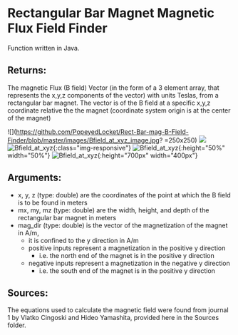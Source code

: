 # Rectangular Bar Magnet Magnetic Flux Field Finder

Function written in Java.

## Returns:
The magnetic Flux (B field) Vector (in the form of a 3 element array, that represents the x,y,z components of the vector) with units Teslas, from a rectangular bar magnet. The vector is of the B field at a specific x,y,z coordinate relative the the magnet (coordinate system origin is at the center of the magnet)


![](https://github.com/PopeyedLocket/Rect-Bar-mag-B-Field-Finder/blob/master/images/Bfield_at_xyz_image.jpg? =250x250)
![](https://github.com/PopeyedLocket/Rect-Bar-mag-B-Field-Finder/blob/master/images/Bfield_at_xyz_image.jpg?v=4&s=200)
![Bfield_at_xyz](https://github.com/PopeyedLocket/Rect-Bar-mag-B-Field-Finder/blob/master/images/Bfield_at_xyz_image.jpg?raw=true "B filed at (x,y,z)"){:class="img-responsive"}
![Bfield_at_xyz](https://github.com/PopeyedLocket/Rect-Bar-mag-B-Field-Finder/blob/master/images/Bfield_at_xyz_image.jpg?raw=true "B filed at (x,y,z)"){:height="50%" width="50%"}
![Bfield_at_xyz](https://github.com/PopeyedLocket/Rect-Bar-mag-B-Field-Finder/blob/master/images/Bfield_at_xyz_image.jpg?raw=true "B filed at (x,y,z)"){:height="700px" width="400px"}

## Arguments:<br />
- x, y, z (type: double) are the coordinates of the point at which the B field is to be found in meters<br />
- mx, my, mz (type: double) are the width, height, and depth of the rectangular bar magnet in meters<br />
- mag_dir (type: double) is the vector of the magnetization of the magnet in A/m,<br />
  * it is confined to the y direction in A/m<br />
  * positive inputs represent a magnetization in the positive y direction<br />
    * i.e. the north end of the magnet is in the positive y direction<br />
  * negative inputs represent a magnetization in the negative y direction<br />
    * i.e. the south end of the magnet is in the positive y direction<br />
    
## Sources:
The equations used to calculate the magnetic field were found from journal 1 by Vlatko Cingoski and Hideo Yamashita, provided here in the Sources folder.
